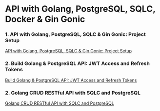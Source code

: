 # API with Golang, PostgreSQL, SQLC, Docker & Gin Gonic

### 1. API with Golang, PostgreSQL, SQLC & Gin Gonic: Project Setup
[API with Golang, PostgreSQL, SQLC & Gin Gonic: Project Setup](https://codevoweb.com/api-golang-postgresql-sqlc-gin-gonic-project-setup)

### 2. Build Golang & PostgreSQL API: JWT Access and Refresh Tokens
[Build Golang & PostgreSQL API: JWT Access and Refresh Tokens](https://codevoweb.com/golang-postgresql-api-access-and-refresh-tokens)

### 2. Golang CRUD RESTful API with SQLC and PostgreSQL
[Golang CRUD RESTful API with SQLC and PostgreSQL](https://codevoweb.com/golang-crud-restful-api-with-sqlc-and-postgresql)